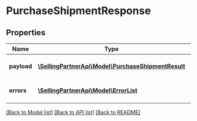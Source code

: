 # PurchaseShipmentResponse

## Properties
Name | Type | Description | Notes
------------ | ------------- | ------------- | -------------
**payload** | [**\SellingPartnerApi\Model\PurchaseShipmentResult**](PurchaseShipmentResult.md) | The payload for purchaseShipment operation | [optional] 
**errors** | [**\SellingPartnerApi\Model\ErrorList**](ErrorList.md) | Encountered errors for the operation. | [optional] 

[[Back to Model list]](../README.md#documentation-for-models) [[Back to API list]](../README.md#documentation-for-api-endpoints) [[Back to README]](../README.md)


